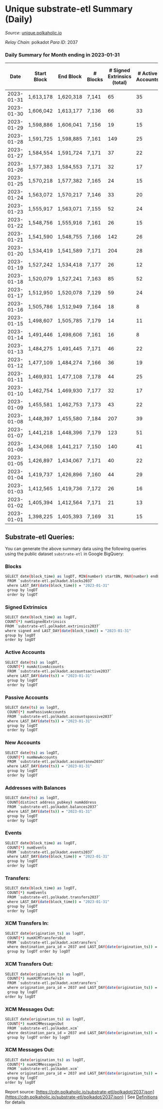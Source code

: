 # Unique substrate-etl Summary (Daily)

_Source_: [unique.polkaholic.io](https://unique.polkaholic.io)

*Relay Chain*: polkadot
*Para ID*: 2037



### Daily Summary for Month ending in 2023-01-31


| Date | Start Block | End Block | # Blocks | # Signed Extrinsics (total) | # Active Accounts | # Passive | # New | # Addresses with Balances | # Events | # Transfers | # XCM Transfers In | # XCM Transfers Out | # XCM In | # XCM Out | Issues | 
| ---- | ----------- | --------- | -------- | --------------------------- | ----------------- | --------- | ----- | ------------------------- | -------- | ----------- | ------------------ | ------------------- | -------- | --------- | ------ |
| 2023-01-31 | 1,613,178 | 1,620,318 | 7,141 | 65 | 35 |  |  | 16,134 | 15,471 | 45  |   |   |  |  |  |
| 2023-01-30 | 1,606,042 | 1,613,177 | 7,136 | 66 | 33 |  |  | 16,130 | 15,494 | 41  |   |   |  |  |  |
| 2023-01-29 | 1,598,886 | 1,606,041 | 7,156 | 19 | 15 |  |  | 16,119 | 15,267 | 7  |   |   |  |  |  |
| 2023-01-28 | 1,591,725 | 1,598,885 | 7,161 | 149 | 25 |  |  | 16,118 | 16,078 | 73  |   |   |  |  |  |
| 2023-01-27 | 1,584,554 | 1,591,724 | 7,171 | 37 | 22 |  |  | 16,114 | 15,398 | 21  |   |   |  |  |  |
| 2023-01-26 | 1,577,383 | 1,584,553 | 7,171 | 32 | 17 |  |  | 16,113 | 15,375 | 19  |   |   |  |  |  |
| 2023-01-25 | 1,570,218 | 1,577,382 | 7,165 | 24 | 15 |  |  | 16,108 | 15,330 | 16  |   |   |  |  |  |
| 2023-01-24 | 1,563,072 | 1,570,217 | 7,146 | 33 | 20 |  |  | 16,104 | 15,322 | 23  |   |   |  |  |  |
| 2023-01-23 | 1,555,917 | 1,563,071 | 7,155 | 52 | 24 |  |  | 16,101 | 15,449 | 30  |   | 1  |  |  |  |
| 2023-01-22 | 1,548,756 | 1,555,916 | 7,161 | 26 | 15 |  |  | 16,092 | 15,316 | 16  |   |   |  |  |  |
| 2023-01-21 | 1,541,590 | 1,548,755 | 7,166 | 142 | 26 |  |  | 16,089 | 15,910 | 128  |   |   |  |  |  |
| 2023-01-20 | 1,534,419 | 1,541,589 | 7,171 | 204 | 28 |  |  | 16,085 | 16,226 | 193  |   |   |  |  |  |
| 2023-01-19 | 1,527,242 | 1,534,418 | 7,177 | 26 | 12 |  |  | 16,084 | 15,349 | 18  |   |   |  |  |  |
| 2023-01-18 | 1,520,079 | 1,527,241 | 7,163 | 85 | 52 |  |  | 16,082 | 15,616 | 53  |   |   |  |  |  |
| 2023-01-17 | 1,512,950 | 1,520,078 | 7,129 | 59 | 24 |  |  | 16,081 | 15,412 | 41  |   |   |  |  |  |
| 2023-01-16 | 1,505,786 | 1,512,949 | 7,164 | 18 | 8 |  |  | 16,080 | 15,282 | 14  |   |   |  |  |  |
| 2023-01-15 | 1,498,607 | 1,505,785 | 7,179 | 14 | 11 |  |  | 16,077 | 15,291 | 5  |   |   |  |  |  |
| 2023-01-14 | 1,491,446 | 1,498,606 | 7,161 | 16 | 8 |  |  | 16,076 | 15,266 | 9  |   |   |  |  |  |
| 2023-01-13 | 1,484,275 | 1,491,445 | 7,171 | 46 | 22 |  |  | 16,075 | 15,464 | 27  |   |   |  |  |  |
| 2023-01-12 | 1,477,109 | 1,484,274 | 7,166 | 36 | 19 |  |  | 16,066 | 15,376 | 19  |   |   |  |  |  |
| 2023-01-11 | 1,469,931 | 1,477,108 | 7,178 | 44 | 25 |  |  | 16,063 | 15,441 | 26  |   |   |  |  |  |
| 2023-01-10 | 1,462,754 | 1,469,930 | 7,177 | 32 | 17 |  |  | 16,061 | 15,378 | 21  |   |   |  |  |  |
| 2023-01-09 | 1,455,581 | 1,462,753 | 7,173 | 43 | 22 |  |  | 16,059 | 15,426 | 33  |   |   |  |  |  |
| 2023-01-08 | 1,448,397 | 1,455,580 | 7,184 | 207 | 39 |  |  | 16,057 | 16,276 | 188  |   |   |  |  |  |
| 2023-01-07 | 1,441,218 | 1,448,396 | 7,179 | 123 | 51 |  |  | 16,053 | 15,858 | 106  |   |   |  |  |  |
| 2023-01-06 | 1,434,068 | 1,441,217 | 7,150 | 140 | 41 |  |  | 16,041 | 16,027 | 116  |   |   |  |  |  |
| 2023-01-05 | 1,426,897 | 1,434,067 | 7,171 | 40 | 22 |  |  | 16,005 | 15,412 | 27  |   |   |  |  |  |
| 2023-01-04 | 1,419,737 | 1,426,896 | 7,160 | 44 | 29 |  |  | 16,000 | 15,402 | 31  |   |   |  |  |  |
| 2023-01-03 | 1,412,565 | 1,419,736 | 7,172 | 26 | 16 |  |  | 15,998 | 15,341 | 14  |   |   |  |  |  |
| 2023-01-02 | 1,405,394 | 1,412,564 | 7,171 | 21 | 13 |  |  | 15,995 | 15,310 | 17  |   |   |  |  |  |
| 2023-01-01 | 1,398,225 | 1,405,393 | 7,169 | 31 | 15 |  |  | 15,994 | 15,360 | 23  |   |   |  |  |  |

## Substrate-etl Queries:
You can generate the above summary data using the following queries using the public dataset `substrate-etl` in Google BigQuery:

### Blocks
```bash
SELECT date(block_time) as logDT, MIN(number) startBN, MAX(number) endBN, COUNT(*) numBlocks 
 FROM `substrate-etl.polkadot.blocks2037`  
 where LAST_DAY(date(block_time)) = "2023-01-31" 
 group by logDT 
 order by logDT
```

### Signed Extrinsics
```bash
SELECT date(block_time) as logDT, 
COUNT(*) numSignedExtrinsics 
FROM `substrate-etl.polkadot.extrinsics2037`  
where signed and LAST_DAY(date(block_time)) = "2023-01-31" 
group by logDT 
order by logDT
```

### Active Accounts
```bash
SELECT date(ts) as logDT, 
 COUNT(*) numActiveAccounts 
 FROM `substrate-etl.polkadot.accountsactive2037` 
 where LAST_DAY(date(ts)) = "2023-01-31" 
 group by logDT 
 order by logDT
```

### Passive Accounts
```bash
SELECT date(ts) as logDT, 
 COUNT(*) numPassiveAccounts 
 FROM `substrate-etl.polkadot.accountspassive2037` 
 where LAST_DAY(date(ts)) = "2023-01-31" 
 group by logDT 
 order by logDT
```

### New Accounts
```bash
SELECT date(ts) as logDT, 
 COUNT(*) numNewAccounts 
 FROM `substrate-etl.polkadot.accountsnew2037` 
 where LAST_DAY(date(ts)) = "2023-01-31" 
 group by logDT
 order by logDT
```

### Addresses with Balances
```bash
SELECT date(ts) as logDT,
 COUNT(distinct address_pubkey) numAddress 
 FROM `substrate-etl.polkadot.balances2037` 
 where LAST_DAY(date(ts)) = "2023-01-31" 
 group by logDT 
 order by logDT
```

### Events
```bash
SELECT date(block_time) as logDT, 
 COUNT(*) numEvents 
 FROM `substrate-etl.polkadot.events2037` 
 where LAST_DAY(date(block_time)) = "2023-01-31" 
 group by logDT 
 order by logDT
```

### Transfers:
```bash
SELECT date(block_time) as logDT, 
 COUNT(*) numEvents 
 FROM `substrate-etl.polkadot.transfers2037` 
 where LAST_DAY(date(block_time)) = "2023-01-31" 
 group by logDT 
 order by logDT
```

### XCM Transfers In:
```bash
SELECT date(origination_ts) as logDT, 
 COUNT(*) numXCMTransfersOut 
 FROM `substrate-etl.polkadot.xcmtransfers` 
 where destination_para_id = 2037 and LAST_DAY(date(origination_ts)) = "2023-01-31" 
 group by logDT order by logDT
```

### XCM Transfers Out:
```bash
SELECT date(origination_ts) as logDT, 
 COUNT(*) numXCMTransfersIn 
 FROM `substrate-etl.polkadot.xcmtransfers` 
 where origination_para_id = 2037 and LAST_DAY(date(origination_ts)) = "2023-01-31" 
 group by logDT 
order by logDT
```

### XCM Messages Out:
```bash
SELECT date(origination_ts) as logDT, 
 COUNT(*) numXCMMessagesOut 
 FROM `substrate-etl.polkadot.xcm` 
 where destination_para_id = 2037 and LAST_DAY(date(origination_ts)) = "2023-01-31" 
 group by logDT order by logDT
```

### XCM Messages Out:
```bash
SELECT date(origination_ts) as logDT, 
 COUNT(*) numXCMMessagesIn 
 FROM `substrate-etl.polkadot.xcm` 
 where origination_para_id = 2037 and LAST_DAY(date(origination_ts)) = "2023-01-31" 
 group by logDT 
order by logDT
```


Report source: [https://cdn.polkaholic.io/substrate-etl/polkadot/2037.json](https://cdn.polkaholic.io/substrate-etl/polkadot/2037.json) | See [Definitions](/DEFINITIONS.md) for details
